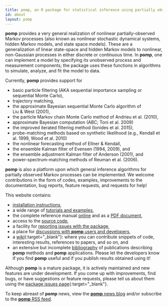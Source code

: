 ```yaml
---
title: pomp, an R package for statistical inference using partially observed Markov processes
id: about
layout: pomp
---
```


<span class="firstcharacter">**pomp**</span> provides a very general realization of nonlinear partially-observed Markov processes (also known as nonlinear stochastic dynamical systems, hidden Markov models, and state space models).
These are a generalization of linear state-space and hidden Markov models to nonlinear, non-Gaussian processes in either discrete or continuous time.
In **pomp**, one can implement a model by specifying its unobserved process and measurement components;
the package uses these functions in algorithms to simulate, analyze, and fit the model to data.

Currently, **pomp** provides support for

- basic particle filtering (AKA sequential importance sampling or sequential Monte Carlo),
- trajectory matching,
- the approximate Bayesian sequential Monte Carlo algorithm of Liu&nbsp;&amp;&nbsp;West&nbsp;(2001),
- the particle Markov chain Monte Carlo method of Andrieu et al.&nbsp;(2010),
- approximate Bayesian computation (ABC; Toni et al.&nbsp;2009)
- the improved iterated filtering method (Ionides et al. 2015),
- probe-matching methods based on synthetic likelihood (e.g., Kendall et al. 1999, Wood et al. 2010)
- the nonlinear forecasting method of Ellner&nbsp;&amp;&nbsp;Kendall,
- the ensemble Kalman filter of Evensen (1994, 2009), and
- the ensemble adjustment Kalman filter of Anderson (2001), and
- power-spectrum-matching methods of Reuman et al. (2006).

**pomp** is also a platform upon which general inference algorithms for partially observed Markov processes can be implemented.
We welcome contributions in the form of codes, examples, improvements to the documentation, bug reports, feature requests, and requests for help!

This website contains:
- [installation instructions](install.html), 
- a wide range of [tutorials and examples](docs.html), 
- the complete reference manual [online](manual/) and as a [PDF document](manual/pdf/),
- access to the [source code](https://github.com/kingaa/pomp/), 
- a facility for [reporting issues with the package](https://github.com/kingaa/pomp/issues), 
- a place for [discussions with **pomp** users and developers](https://github.com/kingaa/pomp/discussions),
- a [wiki](https://github.com/kingaa/pomp/wiki/pimp-my-pomp){:target="_blank"}:
where you can contribute snippets of code, interesting results, references to papers, and so on, and
- an extensive but incomplete [bibliography](biblio.html) of publications describing **pomp** methods and **pomp** applications.
Please let the developers know if you find **pomp** useful and if you publish results obtained using it!

Although **pomp** is a mature package, it is actively maintained and new features are under development.
If you come up with improvements, find bugs, or have suggestions or feature requests, please tell us about them using the [package issues page](https://github.com/kingaa/pomp/issues){:target="_blank"}.

To keep abreast of **pomp** news, view the [**pomp** news blog](blog.html) and/or subscribe to the [**pomp** RSS feed](pomp.atom).
